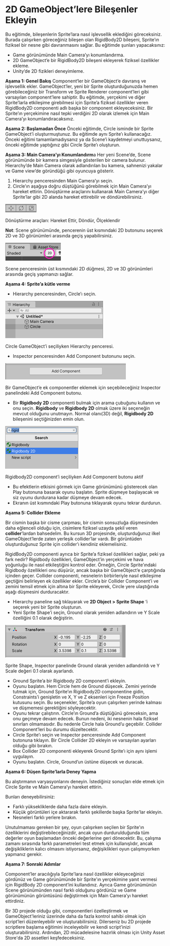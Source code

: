 # 2D GameObject’lere Bileşenler Ekleyin

Bu eğitimde, bileşenlerin Sprite’lara nasıl işlevsellik eklediğini göreceksiniz. Burada çalışırken göreceğiniz bileşen olan RigidBody2D bileşeni, Sprite’ın fiziksel bir nesne gibi davranmasını sağlar. Bu eğitimde şunları yapacaksınız:

- Game görünümünde Main Camera’yı konumlandırma.
- 2D GameObject’e bir RigidBody2D bileşeni ekleyerek fiziksel özellikler ekleme.
- Unity’de 2D fizikleri deneyimleme.

**Aşama 1: Genel Bakış**
Component‘ler bir GameObject’e davranış ve işlevsellik ekler. GameObject’ler, yeni bir Sprite oluşturduğunuzda hemen görebileceğiniz bir Transform ve Sprite Renderer component’leri gibi varsayılan component’lere sahiptir. Bu eğitimde, yerçekimi ve diğer Sprite’larla etkileşime girebilmesi için Sprite’a fiziksel özellikler veren RigidBody2D componenti adlı başka bir component ekleyeceksiniz. Bir Sprite’ın yerçekimine nasıl tepki verdiğini 2D olarak izlemek için Main Camera’yı konumlandıracaksınız.


**Aşama 2: Başlamadan Önce**
Önceki eğitimde, Circle isminde bir Sprite GameObject’i oluşturmuştunuz. Bu eğitimde aynı Sprite’ı kullanacağız. Önceki eğitimi tamamlamadıysanız ya da Scene’i kaydetmeyi unuttuysanız, önceki eğitimde yaptığınız gibi Circle Sprite’ı oluşturun.



**Aşama 3: Main Camera’yı Konumlandırm**a
Her yeni Scene’de, Scene görünümünde bir kamera simgesiyle gösterilen bir camera bulunur. Hierarchy’de Main Camera olarak adlandırılan bu kamera, sahnenizi yakalar ve Game view’de göründüğü gibi oyuncuya gösterir.
1.  Hierarchy penceresinden Main Camera’yı seçin.
2.  Circle’ın aşağıya doğru düştüğünü görebilmek için Main Camera’yı hareket ettirin. Dönüştürme araçlarını kullanarak Main Camera’yı diğer Sprite’lar gibi 2D alanda hareket ettirebilir ve döndürebilirsiniz.

![figures](https://raw.githubusercontent.com/Kodluyoruz/taskforce/main/unity-essentials/add-components-2D-gameObjects/figures/B.5.2-1.png)

Dönüştürme araçları: Hareket Ettir, Döndür, Ölçeklendir

**Not**: Scene görünümünde, pencerenin üst kısmındaki 2D butonunu seçerek 2D ve 3D görünümleri arasında geçiş yapabilirsiniz.

![figures](https://raw.githubusercontent.com/Kodluyoruz/taskforce/main/unity-essentials/add-components-2D-gameObjects/figures/B.5.2-2.png)

Scene penceresinin üst kısmındaki 2D düğmesi, 2D ve 3D görünümleri arasında geçiş yapmanızı sağlar.

**Aşama 4: Sprite’a kütle verme**
- Hierarchy penceresinden, Circle’ı seçin.

![figures](https://raw.githubusercontent.com/Kodluyoruz/taskforce/main/unity-essentials/add-components-2D-gameObjects/figures/B.5.2-3.png)

Circle GameObject’i seçiliyken Hierarchy penceresi.

- Inspector penceresinden Add Component butonunu seçin.

![figures](https://raw.githubusercontent.com/Kodluyoruz/taskforce/main/unity-essentials/add-components-2D-gameObjects/figures/B.5.2-4.png)

Bir GameObject’e ek componentler eklemek için seçebileceğiniz Inspector panelindeki Add Component butonu. 
- Bir **Rigidbody 2D** componenti bulmak için arama çubuğunu kullanın ve onu seçin. **Rigidbody** ve **Rigidbody 2D** olmak üzere iki seçeneğin mevcut olduğunu unutmayın. Normal olanı(3D) değil, **Rigidbody 2D** bileşenini seçtiğinizden emin olun.  

![figures](https://raw.githubusercontent.com/Kodluyoruz/taskforce/main/unity-essentials/add-components-2D-gameObjects/figures/B.5.2-5.png)

 Rigidbody2D component’i seçiliyken Add Component butonu aktif

- Bu efektlerin etkisini görmek için Game görünümünü gösterecek olan Play butonuna basarak oyunu başlatın.
Sprite düşmeye başlayacak ve siz oyunu durdurana kadar düşmeye devam edecek.
- Ekranın üst kısmındaki Play butonuna tıklayarak oyunu tekrar durdurun.

**Aşama 5: Collider Ekleme**

Bir cismin başka bir cisme çarpması, bir cismin sonsuzluğa düşmesinden daha eğlenceli olduğu için, cisimlere fiziksel uzayda şekil veren **collider**’lardan bahsedelim. Bu kursun 3D projesinde, oluşturduğunuz ilkel GameObject’lerde zaten yerleşik collider’lar vardı. Bir görüntüden oluşturduğunuz Sprite için collider’ı kendiniz eklemelisiniz.

RigidBody2D componenti ayrıca bir Sprite’a fiziksel özellikleri sağlar, peki ya fark nedir? Rigidbody özellikleri, GameObject’in yerçekimi ve hava yoğunluğu ile nasıl etkileştiğini kontrol eder. Örneğin, Circle Sprite’ındaki Rigidbody özellikleri onu düşürür, ancak başka bir GameObject’e çarptığında içinden geçer. Collider componenti, nesnelerin birbirleriyle nasıl etkileşime geçtiğini belirleyen ek özellikler ekler. Circle’a bir Collider Component’i ve zemini temsil etmek için altına bir Sprite ekleyerek, Circle yere ulaştığında aşağı düşmesini durduracaktır.

- Hierarchy paneline sağ tıklayarak ve **2D Object > Sprite Shape** ‘i seçerek yeni bir Sprite oluşturun.
- Yeni Sprite Shape’i seçin, Ground olarak yeniden adlandırın ve Y Scale özelliğini 0.1 olarak değiştirin.

![figures](https://github.com/Kodluyoruz/taskforce/blob/main/unity-essentials/add-components-2D-gameObjects/figures/B.5.2-6.png?raw=true)

 Sprite Shape, Inspector panelinde Ground olarak yeniden adlandırıldı ve Y Scale değeri 0.1 olarak ayarlandı.

- Ground Sprite’a bir Rigidbody 2D component’i ekleyin.
- Oyunu başlatın. Hem Circle hem de Ground düşecek. Zemini yerinde tutmak için, Ground Sprite’ın Rigidbody2D componentine gidin, Constraints’i genişletin ve X, Y ve Z eksenleri için Freeze Position kutusunu seçin. Bu seçenekler, Sprite’a oyun çalışırken yerinde kalması ve düşmemesi gerektiğini söyleyecektir.
- Oyunu tekrar çalıştırın. Circle’ın Ground’a düştüğünü göreceksin, ama onu geçmeye devam edecek. Bunun nedeni, iki nesnenin hala fiziksel sınırları olmamasıdır. Bu nedenle Circle hala Ground’u geçebilir. Collider Component’leri bu durumu düzeltecektir.
- Circle Sprite’ı seçin ve Inspector penceresinde Add Component butonuna tıklayın. Bir Circle Collider 2D ekleyin ve varsayılan ayarları olduğu gibi bırakın.
- Box Collider 2D componenti ekleyerek Ground Sprite’ı için aynı işlemi uygulayın.
- Oyunu başlatın. Circle, Ground’un üstüne düşecek ve duracak.


**Aşama 6: Düşen Sprite’larla Deney Yapma**

Bu alıştırmanın varyasyonlarını deneyin. İstediğiniz sonuçları elde etmek için Circle Sprite ve Main Camera’yı hareket ettirin.

Bunları deneyebilirsiniz:

- Farklı yüksekliklerde daha fazla daire ekleyin.
- Küçük görüntüleri içe aktararak farklı şekillerde başka Sprite'lar ekleyin.
- Nesneleri farklı yerlere bırakın.

Unutulmaması gereken bir şey, oyun çalışırken seçilen bir Sprite'ın özelliklerini değiştirebileceğinizdir, ancak oyun durdurulduğunda tüm değerler oyun başlamadan önceki değerlerine geri dönecektir. Bu, çalışma zamanı sırasında farklı parametreleri test etmek için kullanışlıdır, ancak değişikliklerin kalıcı olmasını istiyorsanız, değişiklikleri oyun çalışmıyorken yapmanız gerekir.

**Aşama 7: Sonraki Adımlar**

Component’ler aracılığıyla Sprite'lara nasıl özellikler ekleyeceğinizi gördünüz ve Game görünümünde bir Sprite'ın yerçekimine yanıt vermesi için RigidBody 2D component’ini kullandınız. Ayrıca Game görünümünün Scene görünümünden nasıl farklı olduğunu gördünüz ve Game görünümünün görüntüsünü değiştirmek için Main Camera’yı hareket ettirdiniz.

Bir 3D projede olduğu gibi, componentleri özelleştirmek ve GameObject'leriniz üzerinde daha da fazla kontrol sahibi olmak için script’leri düzenleyebilir ve oluşturabilirsiniz. Dilerseniz bu 2D projede scriptlere başlama eğitimini inceleyebilir ve kendi script’inizi oluşturabilirsiniz.
Ardından, 2D mücadelesine hazırlık olması için Unity Asset Store'da 2D assetleri keşfedeceksiniz. 





